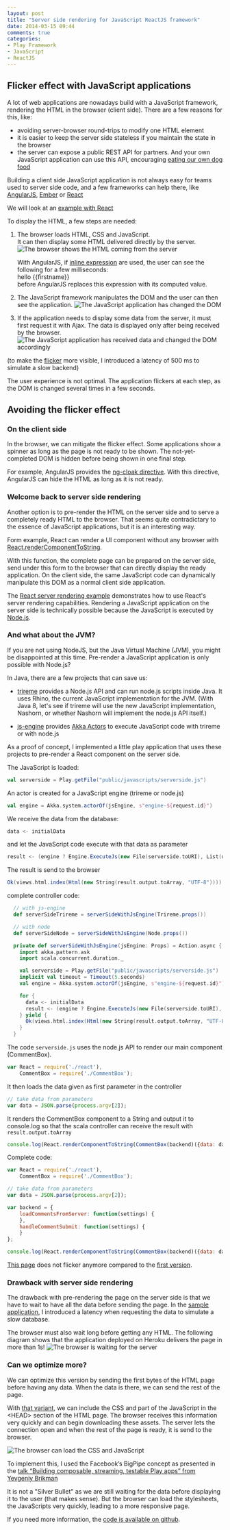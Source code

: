 ```yaml
---
layout: post
title: "Server side rendering for JavaScript ReactJS framework"
date: 2014-03-15 09:44
comments: true
categories:
- Play Framework
- JavaScript
- ReactJS
---
```

## Flicker effect with JavaScript applications

A lot of web applications are nowadays build with a JavaScript framework, rendering the HTML in the browser (client side).
There are a few reasons for this, like:

- avoiding server-browser round-trips to modify one HTML element
- it is easier to keep the server side stateless if you maintain the state in the browser
- the server can expose a public REST API for partners. And your own JavaScript application can use this API, encouraging [eating our own dog food](http://en.wikipedia.org/wiki/Eating_your_own_dog_food)

Building a client side JavaScript application is not always easy for teams used to server side code, and a few frameworks can help there, like [AngularJS](http://angularjs.org/), [Ember](http://emberjs.com/) or [React](http://facebook.github.io/react/)

We will look at an [example with React](http://play-react.herokuapp.com/clientSide)

To display the HTML, a few steps are needed:

1. The browser loads HTML, CSS and JavaScript.<br>
   It can then display some HTML delivered directly by the server.<br>
	![The browser shows the HTML coming from the server](/assets/2014-03-15/server.png)

	With AngularJS, if [inline expression](http://docs.angularjs.org/guide/expression) are used, the user can see the following for a few milliseconds:<br/>
	hello \{\{firstname}}<br/>
	before AngularJS replaces this expression with its computed value.

2. The JavaScript framework manipulates the DOM and the user can then see the application.
	![The JavaScript application has changed the DOM](/assets/2014-03-15/server_and_client.png)


3. If the application needs to display some data from the server, it must first request it with Ajax. The data is displayed only after being received by the browser.
	![The JavaScript application has received data and changed the DOM accordingly](/assets/2014-03-15/server_and_client_and_data.png)

(to make the [flicker](http://play-react.herokuapp.com/clientSide) more visible, I introduced a latency of 500 ms to simulate a slow backend)

The user experience is not optimal. The application flickers at each step, as the DOM is changed several times in a few seconds.

## Avoiding the flicker effect
### On the client side

In the browser, we can mitigate the flicker effect.
Some applications show a spinner as long as the page is not ready to be shown.
The not-yet-completed DOM is hidden before being shown in one final step.

For example, AngularJS provides the [ng-cloak directive](http://docs.angularjs.org/api/ng/directive/ngCloak).
With this directive, AngularJS can hide the HTML as long as it is not ready.


### Welcome back to server side rendering

Another option is to pre-render the HTML on the server side and to serve a completely ready HTML to the browser.
That seems quite contradictary to the essence of JavaScript applications, but it is an interesting way.

Form example, React can render a UI component without any browser with [React.renderComponentToString](http://facebook.github.io/react/docs/top-level-api.html#react.rendercomponenttostring).

With this function, the complete page can be prepared on the server side, send under this form to the browser that can directly display the ready application. On the client side, the same JavaScript code can dynamically manipulate this DOM as a normal client side application.

The [React server rendering example](https://github.com/mhart/react-server-example) demonstrates how to use React's server rendering capabilities. Rendering a JavaScript application on the server side is technically possible because the JavaScript is executed by [Node.js](http://nodejs.org/).

### And what about the JVM?

If you are not using NodeJS, but the Java Virtual Machine (JVM), you might be disappointed at this time.
Pre-render a JavaScript application is only possible with Node.js?

In Java, there are a few projects that can save us:

- [trireme](https://github.com/apigee/trireme) provides a Node.js API and can run node.js scripts inside Java. It uses Rhino, the current JavaScript implementation for the JVM. (With Java 8, let's see if trireme will use the new JavaScript implementation, Nashorn, or whether Nashorn will implement the node.js API itself.)

- [js-engine](https://github.com/typesafehub/js-engine) provides [Akka Actors](http://akka.io/) to execute JavaScript code with trireme or with node.js

As a proof of concept, I implemented a little play application that uses these projects to pre-render a React component on the server side.

The JavaScript is loaded:
```scala
val serverside = Play.getFile("public/javascripts/serverside.js")
```

An actor is created for a JavaScript engine (trireme or node.js)
```scala
val engine = Akka.system.actorOf(jsEngine, s"engine-${request.id}")
```

We receive the data from the database:
```scala
data <- initialData
```
and let the JavaScript code execute with that data as parameter
```scala
result <- (engine ? Engine.ExecuteJs(new File(serverside.toURI), List(data))).mapTo[JsExecutionResult]
```
The result is send to the browser
```scala
Ok(views.html.index(Html(new String(result.output.toArray, "UTF-8"))))
```
complete controller code:
```scala
  // with js-engine
  def serverSideTrireme = serverSideWithJsEngine(Trireme.props())

  // with node
  def serverSideNode = serverSideWithJsEngine(Node.props())

  private def serverSideWithJsEngine(jsEngine: Props) = Action.async { request =>
    import akka.pattern.ask
    import scala.concurrent.duration._

    val serverside = Play.getFile("public/javascripts/serverside.js")
    implicit val timeout = Timeout(5.seconds)
    val engine = Akka.system.actorOf(jsEngine, s"engine-${request.id}")

    for {
      data <- initialData
      result <- (engine ? Engine.ExecuteJs(new File(serverside.toURI), List(data))).mapTo[JsExecutionResult]
    } yield {
      Ok(views.html.index(Html(new String(result.output.toArray, "UTF-8"))))
    }
  }
```

The code `serverside.js` uses the node.js API to render our main component (CommentBox).
```javascript
var React = require('./react'),
    CommentBox = require('./CommentBox');
```

It then loads the data given as first parameter in the controller
```javascript
// take data from parameters
var data = JSON.parse(process.argv[2]);
```

It renders the CommentBox component to a String and output it to console.log so that the scala controller can receive the result with `result.output.toArray`

```javascript
console.log(React.renderComponentToString(CommentBox(backend)({data: data, onServerSide: true})));
```

Complete code:
```javascript
var React = require('./react'),
    CommentBox = require('./CommentBox');

// take data from parameters
var data = JSON.parse(process.argv[2]);

var backend = {
    loadCommentsFromServer: function(settings) {
    },
    handleCommentSubmit: function(settings) {
    }
};

console.log(React.renderComponentToString(CommentBox(backend)({data: data, onServerSide: true})));
```

[This page](http://play-react.herokuapp.com/serverSide) does not flicker anymore compared to the [first version](http://play-react.herokuapp.com/clientSide).


### Drawback with server side rendering

The drawback with pre-rendering the page on the server side is that we have to wait to have all the data before sending the page.
In the [sample application](http://play-react.herokuapp.com/serverSide), I introduced a latency when requesting the data to simulate a slow database.

The browser must also wait long before getting any HTML. The following diagram shows that the application deployed on Heroku delivers the page in more than 1s!
![The browser is waiting for the server](/assets/2014-03-15/wait_for_server.png)


### Can we optimize more?

We can optimize this version by sending the first bytes of the HTML page before having any data.
When the data is there, we can send the rest of the page.

With [that variant](http://play-react.herokuapp.com/serverSideStream), we can include the CSS and part of the JavaScript in the \<HEAD\> section of the HTML page.
The browser receives this information very quickly and can begin downloading these assets.
The server lets the connection open and when the rest of the page is ready, it is send to the browser.

![The browser can load the CSS and JavaScript](/assets/2014-03-15/browser_loads_assets.png)

To implement this, I used the Facebook’s BigPipe concept as presented in the [talk “Building composable, streaming, testable Play apps” from Yevgeniy Brikman](http://de.slideshare.net/brikis98/composable-and-streamable-play-apps)

It is not a "Silver Bullet" as we are still waiting for the data before displaying it to the user (that makes sense).
But the browser can load the stylesheets, the JavaScripts very quickly, leading to a more responsive page.

If you need more information, the [code is available on github](https://github.com/yanns/play-react).
